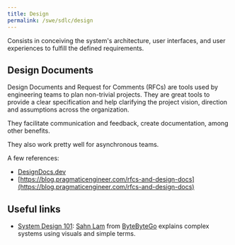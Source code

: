 ```yaml
---
title: Design
permalink: /swe/sdlc/design
---
```


Consists in conceiving the system's architecture, user interfaces, and user experiences to fulfill the defined requirements.

## Design Documents

Design Documents and Request for Comments (RFCs) are tools used by engineering teams to plan non-trivial projects. They are great tools to provide a clear specification and help clarifying the project vision, direction and assumptions across the organization.

They facilitate communication and feedback, create documentation, among other benefits.

They also work pretty well for asynchronous teams.

A few references:

- [DesignDocs.dev](https://www.designdocs.dev)
- [https://blog.pragmaticengineer.com/rfcs-and-design-docs](https://blog.pragmaticengineer.com/rfcs-and-design-docs)

## Useful links

- [System Design 101](https://github.com/ByteByteGoHq/system-design-101): [Sahn Lam](https://www.linkedin.com/in/sahnlam/) from [ByteByteGo](https://bytebytego.com/) explains complex systems using visuals and simple terms.